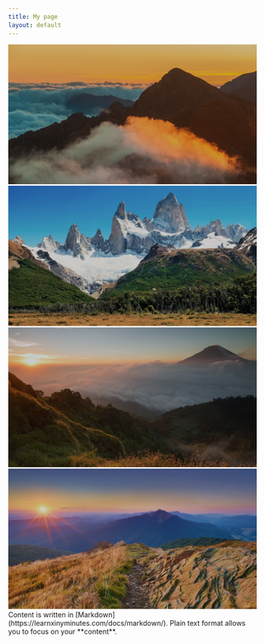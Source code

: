 ```yaml
---
title: My page
layout: default
---
```


<div id="swiper">
<div class="swiper-container">
    <!-- Additional required wrapper -->
    <div class="swiper-wrapper">
        <!-- Slides -->
        <div class="swiper-slide"><img src="assets/images/img1.png" class="swiper-image-sizing"></div>
        <div class="swiper-slide"><img src="assets/images/img2.png" class="swiper-image-sizing"></div>
        <div class="swiper-slide"><img src="assets/images/img3.png" class="swiper-image-sizing"></div>
        <div class="swiper-slide"><img src="assets/images/img4.png" class="swiper-image-sizing"></div>
    </div>
    <!-- If we need pagination -->
    <div class="swiper-pagination"></div>
    <!-- If we need navigation buttons -->
    <div class="swiper-button-prev"></div>
    <div class="swiper-button-next"></div>
</div>
<script src="https://unpkg.com/swiper/swiper-bundle.js"></script>
<script src="assets/js/swiper-init.js"></script>
</div>
Content is written in [Markdown](https://learnxinyminutes.com/docs/markdown/).
Plain text format allows you to focus on your **content**.

